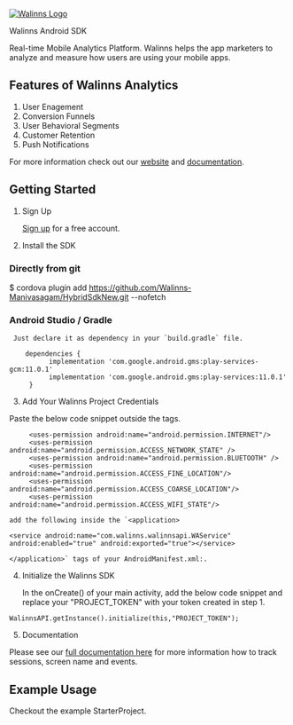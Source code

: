 [![Walinns Logo](https://walinns.com/wp-content/uploads/2018/02/walinns.png)](https:walinns.com)


Walinns Android SDK  

Real-time Mobile Analytics Platform. Walinns helps the app marketers to analyze and measure how users are using your mobile apps. 

## Features of Walinns Analytics 

1. User Enagement 
2. Conversion Funnels
3. User Behavioral Segments
4. Customer Retention
5. Push Notifications


For more information check out our [website](https://walinns.com "Walinns") and [documentation](https://walinns.com/docs/ "Walinns Technical Documentation").

## Getting Started

1. Sign Up

    [Sign up](https://app.walinns.com/sign-up) for a free account.  
    
2.  Install the SDK

### Directly from git     

$ cordova plugin add https://github.com/Walinns-Manivasagam/HybridSdkNew.git --nofetch

### Android Studio / Gradle     
        
     Just declare it as dependency in your `build.gradle` file.     
        
        dependencies {      
              implementation 'com.google.android.gms:play-services-gcm:11.0.1'
              implementation 'com.google.android.gms:play-services:11.0.1'
         }     
         
3. Add Your Walinns Project Credentials
 
 Paste the below code snippet outside the <application></application> tags. 
 
         <uses-permission android:name="android.permission.INTERNET"/>
         <uses-permission android:name="android.permission.ACCESS_NETWORK_STATE" />
         <uses-permission android:name="android.permission.BLUETOOTH" />
         <uses-permission android:name="android.permission.ACCESS_FINE_LOCATION"/>
         <uses-permission android:name="android.permission.ACCESS_COARSE_LOCATION"/>
         <uses-permission android:name="android.permission.ACCESS_WIFI_STATE"/>

    add the following inside the `<application>
    
    <service android:name="com.walinns.walinnsapi.WAService" android:enabled="true" android:exported="true"></service>
    
    </application>` tags of your AndroidManifest.xml:.       
    
   
  4. Initialize the Walinns SDK 
  
     In the onCreate() of your main activity, add the below code snippet and replace your "PROJECT_TOKEN" with your token created in step 1.
  
    WalinnsAPI.getInstance().initialize(this,"PROJECT_TOKEN");
  
    
   5. Documentation 
   
   Please see our [full documentation here](httpss://walinns.com/docs/) for more information how to track sessions, screen name and events. 
   
   ## Example Usage
Checkout the example StarterProject.  
    
         
         

